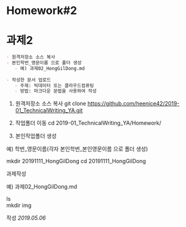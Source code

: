 # Homework#2 
# 과제2

````markdown
- 원격저장소 소스 복사
- 본인학번_영문이름 으로 폴더 생성
   - 예) 과제02_HongGilDong.md
   
- 작성한 문서 업로드
   - 주제: 빅데이터 또는 클라우드컴퓨팅
   - 방법: 마크다운 문법을 사용하여 작성
````

1) 원격저장소 소스 복사
git clone https://github.com/heenice42/2019-01_TechnicalWriting_YA.git

2) 작업폴더 이동
cd 2019-01_TechnicalWriting_YA/Homework/

3) 본인작업폴더 생성

예) 학번_영문이름(각자 본인학번_본인영문이름 으로 폴더 생성)

mkdir 20191111_HongGilDong
cd 20191111_HongGilDong


과제작성

예) 과제02_HongGilDong.md

ls  
mkdir img  

작성
*2019.05.06*
